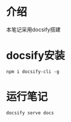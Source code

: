 # 介绍
本笔记采用docsify搭建

# docsify安装
```commandline
npm i docsify-cli -g
```

# 运行笔记
```commandline
docsify serve docs
```